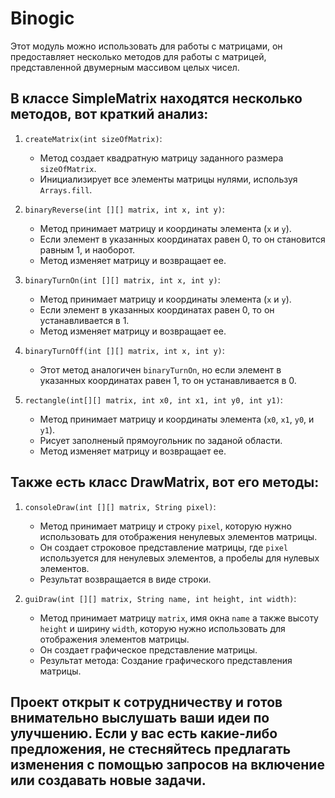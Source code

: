 # Binogic
Этот модуль можно использовать для работы с матрицами, он предоставляет несколько методов для работы с матрицей, представленной двумерным массивом целых чисел. 
## В классе SimpleMatrix находятся несколько методов, вот краткий анализ:

1. `createMatrix(int sizeOfMatrix)`:
   - Метод создает квадратную матрицу заданного размера `sizeOfMatrix`.
   - Инициализирует все элементы матрицы нулями, используя `Arrays.fill`.

2. `binaryReverse(int [][] matrix, int x, int y)`:
   - Метод принимает матрицу и координаты элемента (`x` и `y`).
   - Если элемент в указанных координатах равен 0, то он становится равным 1, и наоборот.
   - Метод изменяет матрицу и возвращает ее.

3. `binaryTurnOn(int [][] matrix, int x, int y)`:
   - Метод принимает матрицу и координаты элемента (`x` и `y`).
   - Если элемент в указанных координатах равен 0, то он устанавливается в 1.
   - Метод изменяет матрицу и возвращает ее.

4. `binaryTurnOff(int [][] matrix, int x, int y)`:
   - Этот метод аналогичен `binaryTurnOn`, но если элемент в указанных координатах равен 1, то он устанавливается в 0.

5. `rectangle(int[][] matrix, int x0, int x1, int y0, int y1)`:
   - Метод принимает матрицу и координаты элемента (`x0`, `x1`, `y0`, и `y1`).
   - Рисует заполненый прямоугольник по заданой области.
   - Метод изменяет матрицу и возвращает ее.

## Также есть класс DrawMatrix, вот его методы:

1. `consoleDraw(int [][] matrix, String pixel)`:
   - Метод принимает матрицу и строку `pixel`, которую нужно использовать для отображения ненулевых элементов матрицы.
   - Он создает строковое представление матрицы, где `pixel` используется для ненулевых элементов, а пробелы для нулевых элементов.
   - Результат возвращается в виде строки.

2. `guiDraw(int [][] matrix, String name, int height, int width)`:
   - Метод принимает матрицу `matrix`, имя окна `name` а также высоту `height` и ширину `width`, которую нужно использовать для отображения элементов матрицы.
   - Он создает графическое представление матрицы.
   - Результат метода: Создание графического представления матрицы.

## Проект открыт к сотрудничеству и готов внимательно выслушать ваши идеи по улучшению. Если у вас есть какие-либо предложения, не стесняйтесь предлагать изменения с помощью запросов на включение или создавать новые задачи.
